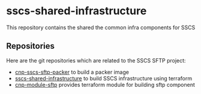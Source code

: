 # sscs-shared-infrastructure

This repository contains the shared the common infra components for SSCS

## Repositories

Here are the git repositories which are related to the SSCS SFTP project:
  * [cnp-sscs-sftp-packer](https://github.com/hmcts/cnp-sscs-sftp-packer) to build a packer image
  * [sscs-shared-infrastructure](https://github.com/hmcts/sscs-shared-infrastructure) to build SSCS infrastructure using terraform
  * [cnp-module-sftp](https://github.com/hmcts/cnp-module-sftp) provides terraform module for building sftp component
